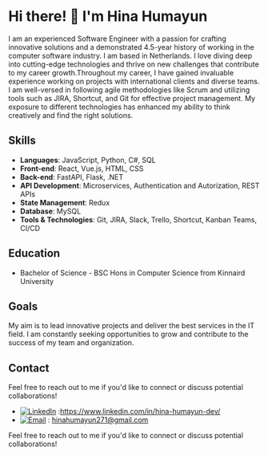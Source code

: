 # Hi there! 👋 I'm Hina Humayun

I am an experienced Software Engineer with a passion for crafting innovative solutions and a demonstrated 4.5-year history of working in the computer software industry. I am based in Netherlands. I love diving deep into cutting-edge technologies and thrive on new challenges that contribute to my career growth.Throughout my career, I have gained invaluable experience working on projects with international clients and diverse teams. I am well-versed in following agile methodologies like Scrum and utilizing tools such as JIRA, Shortcut, and Git for effective project management. My exposure to different technologies has enhanced my ability to think creatively and find the right solutions.


## Skills

- **Languages**: JavaScript, Python, C#, SQL
- **Front-end**: React, Vue.js, HTML, CSS
- **Back-end**: FastAPI, Flask, .NET
- **API Development**: Microservices, Authentication and Autorization, REST APIs
- **State Management**: Redux
- **Database**: MySQL
- **Tools & Technologies**: Git, JIRA, Slack, Trello, Shortcut, Kanban Teams, CI/CD

## Education

- Bachelor of Science - BSC Hons in Computer Science from Kinnaird University


## Goals

My aim is to lead innovative projects and deliver the best services in the IT field. I am constantly seeking opportunities to grow and contribute to the success of my team and organization.

## Contact

Feel free to reach out to me if you'd like to connect or discuss potential collaborations!

- [![LinkedIn](https://img.shields.io/badge/LinkedIn-Connect-blue)](https://www.linkedin.com/in/your-profile) :https://www.linkedin.com/in/hina-humayun-dev/
- [![Email](https://img.shields.io/badge/Email-Send-brightgreen)](mailto:your-email@gmail.com) : hinahumayun271@gmail.com

Feel free to reach out to me if you'd like to connect or discuss potential collaborations!

